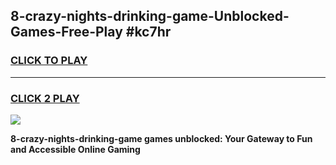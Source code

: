 
## 8-crazy-nights-drinking-game-Unblocked-Games-Free-Play #kc7hr
<h3>
<a href="https://us.freeplayer.one?title=8-crazy-nights-drinking-game&ref=9M">CLICK TO PLAY</a></h3>
<hr>

<h3>
<a href="https://us.freeplayer.one?title=8-crazy-nights-drinking-game&ref=9M">CLICK 2 PLAY</a>
  
</h3>

<a href="https://us.freeplayer.one?title=8-crazy-nights-drinking-game&ref=9M"><img src="https://clearcache.store/games.png"></a>


**8-crazy-nights-drinking-game games unblocked: Your Gateway to Fun and Accessible Online Gaming**
